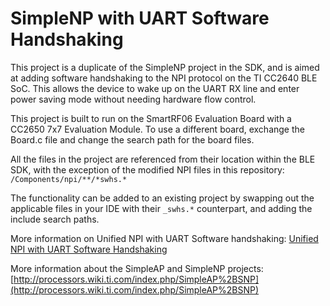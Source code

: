 SimpleNP with UART Software Handshaking
====================

This project is a duplicate of the SimpleNP project in the SDK, and is aimed at adding software handshaking to the NPI protocol on the TI CC2640 BLE SoC. This allows the device to wake up on the UART RX line and enter power saving mode without needing hardware flow control.

This project is built to run on the SmartRF06 Evaluation Board with a CC2650 7x7 Evaluation Module. To use a different board, exchange the Board.c file and change the search path for the board files.

All the files in the project are referenced from their location within the BLE SDK, with the exception of the modified NPI files in this repository: `/Components/npi/**/*swhs.*`

The functionality can be added to an existing project by swapping out the applicable files in your IDE with their `_swhs.*` counterpart, and adding the include search paths.

More information on Unified NPI with UART Software handshaking:
[Unified NPI with UART Software Handshaking](../../../Components/npi/unified)

More information about the SimpleAP and SimpleNP projects:
[http://processors.wiki.ti.com/index.php/SimpleAP%2BSNP](http://processors.wiki.ti.com/index.php/SimpleAP%2BSNP)
